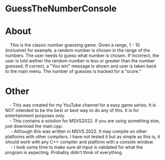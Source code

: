 # GuessTheNumberConsole
  
# About
&nbsp;&nbsp;&nbsp;&nbsp;This is the classic number guessing game.  Given a range, 1 - 10 (inclusive) for example, a random number is chosen in the range of the numbers.  The user
needs to guess what number is chosen.  If incorrect, the user is told wether the random number is less or greater than the number guessed.  If correct, a "You win"
message is shown and user is taken back to the main menu.  The number of guesses is tracked for a "score."  

# Other
&emsp;\- This was created for my YouTube channel for a easy game series.  It is NOT intended to be the best or best way to do any of this.  It is for entertainment purposes only.  
&emsp;\- This contains a solution for MSVS2022.  If you are using something else, just download the main.cpp.  
&emsp;	\- Although this was written in MSVS 2022.  It may compile on other platforms with other compilers.  I have not tested it but as simple as this is, it should work with any C++ compiler and platform with a console window.  
&emsp;	\- I took some time to make sure all input is validated for what the program is expecting.  Probably didn't think of everything.  

